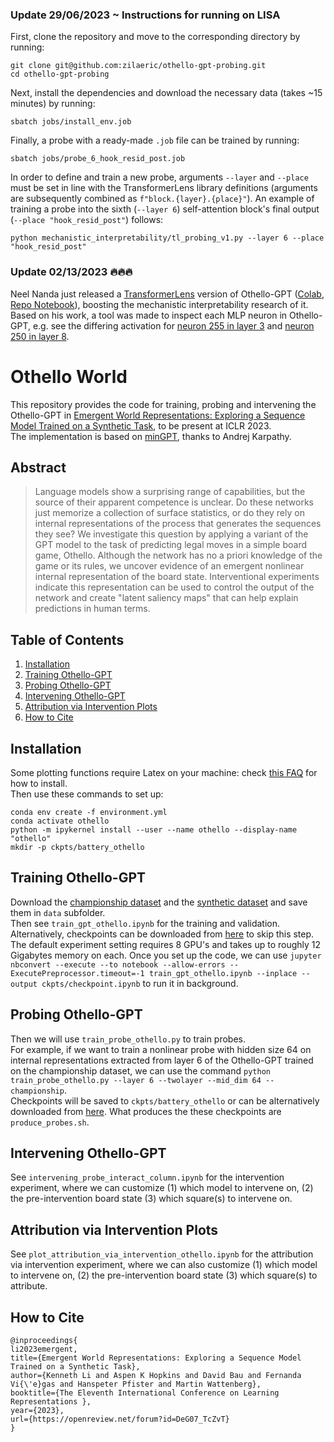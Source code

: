 ### Update 29/06/2023 ~ Instructions for running on LISA

First, clone the repository and move to the corresponding directory by running:
```
git clone git@github.com:zilaeric/othello-gpt-probing.git
cd othello-gpt-probing
```

Next, install the dependencies and download the necessary data (takes ~15 minutes) by running:
```
sbatch jobs/install_env.job
```

Finally, a probe with a ready-made `.job` file can be trained by running:
```
sbatch jobs/probe_6_hook_resid_post.job
```

In order to define and train a new probe, arguments `--layer` and `--place` must be set in line with the TransformerLens library definitions (arguments are subsequently combined as `f"block.{layer}.{place}"`). An example of training a probe into the sixth (`--layer 6`) self-attention block's final output (`--place "hook_resid_post"`) follows:
```
python mechanistic_interpretability/tl_probing_v1.py --layer 6 --place "hook_resid_post"
```

### Update 02/13/2023 :fire::fire::fire:

Neel Nanda just released a [TransformerLens](https://github.com/neelnanda-io/TransformerLens) version of Othello-GPT ([Colab](https://colab.research.google.com/github/neelnanda-io/TransformerLens/blob/main/demos/Othello_GPT.ipynb), [Repo Notebook](https://github.com/neelnanda-io/TransformerLens/blob/main/demos/Othello_GPT.ipynb)), boosting the mechanistic interpretability research of it. Based on his work, a tool was made to inspect each MLP neuron in Othello-GPT, e.g. see the differing activation for [neuron 255 in layer 3](https://kran.ai/othelloscope/L2/N255) and [neuron 250 in layer 8](https://kran.ai/othelloscope/L7/N250).

# Othello World

This repository provides the code for training, probing and intervening the Othello-GPT in [Emergent World Representations: Exploring a Sequence Model Trained on a Synthetic Task](https://arxiv.org/abs/2210.13382), to be present at ICLR 2023.  
The implementation is based on [minGPT](https://github.com/karpathy/minGPT), thanks to Andrej Karpathy.

## Abstract

> Language models show a surprising range of capabilities, but the source of their apparent competence is unclear. Do these networks just memorize a collection of surface statistics, or do they rely on internal representations of the process that generates the sequences they see? We investigate this question by applying a variant of the GPT model to the task of predicting legal moves in a simple board game, Othello. Although the network has no a priori knowledge of the game or its rules, we uncover evidence of an emergent nonlinear internal representation of the board state. Interventional experiments indicate this representation can be used to control the output of the network and create "latent saliency maps" that can help explain predictions in human terms.

## Table of Contents

1. [Installation](#installation)
2. [Training Othello-GPT](#training-othello-gpt)
3. [Probing Othello-GPT](#probing-othello-gpt)
4. [Intervening Othello-GPT](#intervening-othello-gpt)
5. [Attribution via Intervention Plots](#attribution-via-intervention-plots)
6. [How to Cite](#how-to-cite)

## Installation

Some plotting functions require Latex on your machine: check [this FAQ](https://github.com/garrettj403/SciencePlots/wiki/FAQ#installing-latex) for how to install.  
Then use these commands to set up: 
```
conda env create -f environment.yml
conda activate othello
python -m ipykernel install --user --name othello --display-name "othello"
mkdir -p ckpts/battery_othello
```

## Training Othello-GPT

Download the [championship dataset](https://drive.google.com/drive/folders/1KFtP7gfrjmaoCV-WFC4XrdVeOxy1KmXe?usp=sharing) and the [synthetic dataset](https://drive.google.com/drive/folders/1pDMdMrnxMRiDnUd-CNfRNvZCi7VXFRtv?usp=sharing) and save them in `data` subfolder.  
Then see `train_gpt_othello.ipynb` for the training and validation. Alternatively, checkpoints can be downloaded from [here](https://drive.google.com/drive/folders/1bpnwJnccpr9W-N_hzXSm59hT7Lij4HxZ?usp=sharing) to skip this step.  
The default experiment setting requires $8$ GPU's and takes up to roughly $12$ Gigabytes memory on each. Once you set up the code, we can use `jupyter nbconvert --execute --to notebook --allow-errors --ExecutePreprocessor.timeout=-1 train_gpt_othello.ipynb --inplace --output ckpts/checkpoint.ipynb` to run it in background.  

## Probing Othello-GPT

Then we will use `train_probe_othello.py` to train probes.  
For example, if we want to train a nonlinear probe with hidden size $64$ on internal representations extracted from layer $6$ of the Othello-GPT trained on the championship dataset, we can use the command `python train_probe_othello.py --layer 6 --twolayer --mid_dim 64 --championship`.  
Checkpoints will be saved to `ckpts/battery_othello` or can be alternatively downloaded from [here](https://drive.google.com/drive/folders/1uvj_M9ekHDJVdVOvMq828Z23AE7jZ01H?usp=sharing). What produces the these checkpoints are `produce_probes.sh`.  

## Intervening Othello-GPT

See `intervening_probe_interact_column.ipynb` for the intervention experiment, where we can customize (1) which model to intervene on, (2) the pre-intervention board state (3) which square(s) to intervene on.

## Attribution via Intervention Plots

See `plot_attribution_via_intervention_othello.ipynb` for the attribution via intervention experiment, where we can also customize (1) which model to intervene on, (2) the pre-intervention board state (3) which square(s) to attribute.

## How to Cite
```
@inproceedings{
li2023emergent,
title={Emergent World Representations: Exploring a Sequence Model Trained on a Synthetic Task},
author={Kenneth Li and Aspen K Hopkins and David Bau and Fernanda Vi{\'e}gas and Hanspeter Pfister and Martin Wattenberg},
booktitle={The Eleventh International Conference on Learning Representations },
year={2023},
url={https://openreview.net/forum?id=DeG07_TcZvT}
}
```
